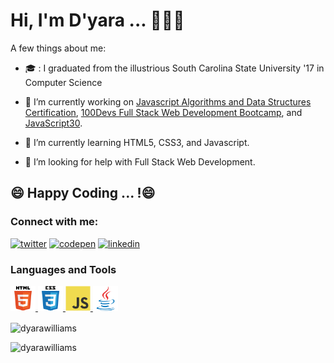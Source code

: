 # Hi, I'm D'yara ... 👩🏾‍💻

<!--
**dyarawilliams/dyarawilliams** is a ✨ _special_ ✨ repository because its `README.md` (this file) appears on your GitHub profile.

- 👯 I’m looking to collaborate on ...
- 💬 Ask me about ...
-->
A few things about me:

- :mortar_board: : I graduated from the illustrious South Carolina State University '17 in Computer Science

- 🔭 I’m currently working on [Javascript Algorithms and Data Structures Certification](https://www.freecodecamp.org/learn/javascript-algorithms-and-data-structures/basic-javascript/), [100Devs Full Stack Web Development Bootcamp](https://leonnoel.com/100devs/), and  [JavaScript30](https://javascript30.com).

- 🌱 I’m currently learning HTML5, CSS3, and Javascript.

- 🤔 I’m looking for help with Full Stack Web Development.


## 😄 Happy Coding ... !😄

### Connect with me: 

[<img src='https://cdn.jsdelivr.net/npm/simple-icons@3.0.1/icons/twitter.svg' alt='twitter' height='40'>](https://twitter.com/xchaoticrage) 
[<img src='https://cdn.jsdelivr.net/npm/simple-icons@3.0.1/icons/codepen.svg' alt='codepen' height='40'>](https://codepen.io/dyarawilliams) 
[<img src='https://cdn.jsdelivr.net/npm/simple-icons@3.0.1/icons/linkedin.svg' alt='linkedin' height='40'>](https://www.linkedin.com/in/https://www.linkedin.com/in/dyara-williams//)

### Languages and Tools
<p align="left"> 
  <a href="https://www.w3.org/html/" target="_blank"> <img src="https://raw.githubusercontent.com/devicons/devicon/master/icons/html5/html5-original-wordmark.svg" alt="html5" width="40" height="40"/> </a> 
  <a href="https://www.w3schools.com/css/" target="_blank"> <img src="https://raw.githubusercontent.com/devicons/devicon/master/icons/css3/css3-original-wordmark.svg" alt="css3" height="40"/> </a> 
  <a href="https://developer.mozilla.org/en-US/docs/Web/JavaScript" target="_blank"> <img src="https://raw.githubusercontent.com/devicons/devicon/master/icons/javascript/javascript-original.svg" alt="javascript" height="40"/> </a>
  <a href="https://www.java.com" target="_blank"> <img src="https://raw.githubusercontent.com/devicons/devicon/master/icons/java/java-original.svg" alt="java" height="40"/> </a>
</p>

<p><img align="center" src="https://github-readme-stats.vercel.app/api/top-langs?username=dyarawilliams&show_icons=true&locale=en&layout=compact" alt="dyarawilliams" /></p>

<p align="left"> <img src="https://komarev.com/ghpvc/?username=dyarawilliams&label=Profile%20views&color=ff69b4&style=plastic" alt="dyarawilliams" /> </p>

